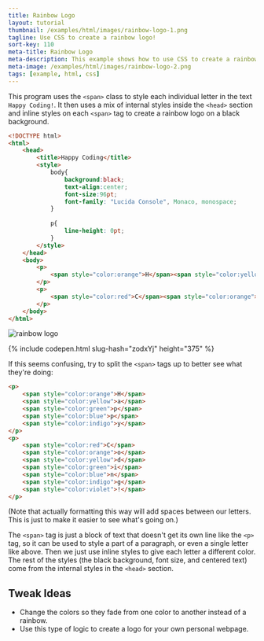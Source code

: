 ```yaml
---
title: Rainbow Logo
layout: tutorial
thumbnail: /examples/html/images/rainbow-logo-1.png
tagline: Use CSS to create a rainbow logo!
sort-key: 110
meta-title: Rainbow Logo
meta-description: This example shows how to use CSS to create a rainbow logo.
meta-image: /examples/html/images/rainbow-logo-2.png
tags: [example, html, css]
---
```


This program uses the `<span>` class to style each individual letter in the text `Happy Coding!`. It then uses a mix of internal styles inside the `<head>` section and inline styles on each `<span>` tag to create a rainbow logo on a black background.

```html
<!DOCTYPE html>
<html>
	<head>
		<title>Happy Coding</title>
		<style>
			body{
				background:black;
				text-align:center;
				font-size:96pt;
				font-family: "Lucida Console", Monaco, monospace;
			}
			
			p{
				line-height: 0pt;	
			}
		</style>
	</head>
	<body>
		<p>
			<span style="color:orange">H</span><span style="color:yellow">a</span><span style="color:green">p</span><span style="color:blue">p</span><span style="color:indigo">y</span>
		</p>
		<p>
			<span style="color:red">C</span><span style="color:orange">o</span><span style="color:yellow">d</span><span style="color:green">i</span><span style="color:blue">n</span><span style="color:indigo">g</span><span style="color:violet">!</span>
		</p>
	</body>
</html>
```

![rainbow logo](/examples/html/images/rainbow-logo-3.png)

{% include codepen.html slug-hash="zodxYj" height="375" %}

If this seems confusing, try to split the `<span>` tags up to better see what they're doing:

```html
<p>
	<span style="color:orange">H</span>
	<span style="color:yellow">a</span>
	<span style="color:green">p</span>
	<span style="color:blue">p</span>
	<span style="color:indigo">y</span>
</p>
<p>
	<span style="color:red">C</span>
	<span style="color:orange">o</span>
	<span style="color:yellow">d</span>
	<span style="color:green">i</span>
	<span style="color:blue">n</span>
	<span style="color:indigo">g</span>
	<span style="color:violet">!</span>
</p>
```

(Note that actually formatting this way will add spaces between our letters. This is just to make it easier to see what's going on.)

The `<span>` tag is just a block of text that doesn't get its own line like the `<p>` tag, so it can be used to style a part of a paragraph, or even a single letter like above. Then we just use inline styles to give each letter a different color. The rest of the styles (the black background, font size, and centered text) come from the internal styles in the `<head>` section.

## Tweak Ideas

- Change the colors so they fade from one color to another instead of a rainbow.
- Use this type of logic to create a logo for your own personal webpage.